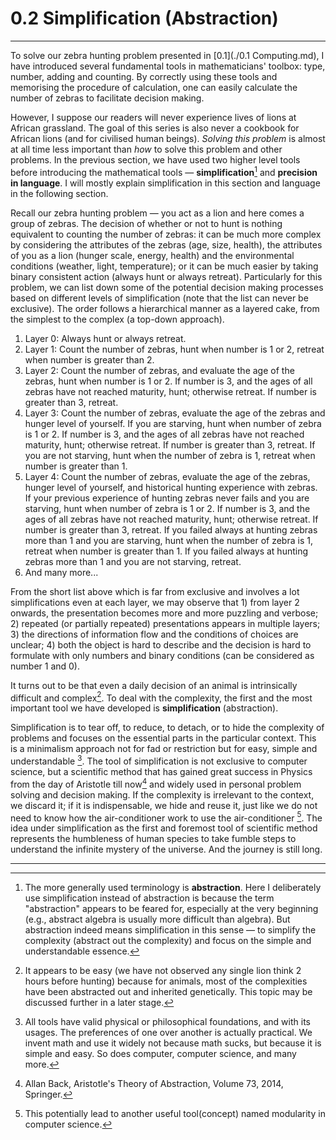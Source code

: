 # 0.2 Simplification (Abstraction)

-------------

To solve our zebra hunting problem presented in [0.1](./0.1 Computing.md), I have introduced several fundamental tools in mathematicians' toolbox: type, number, adding and counting. By correctly using these tools and memorising the procedure of calculation, one can easily calculate the number of zebras to facilitate decision making. 

However, I suppose our readers will never experience lives of lions at African grassland. The goal of this series is also never a cookbook for African lions (and for civilised human beings). *Solving this problem* is almost at all time less important than *how* to solve this problem and other problems. In the previous section, we have used two higher level tools before introducing the mathematical tools — **simplification**[^1] and **precision in language**. I will mostly explain simplification in this section and language in the following section.

Recall our zebra hunting problem — you act as a lion and here comes a group of zebras. The decision of whether or not to hunt is nothing equivalent to counting the number of zebras: it can be much more complex by considering the attributes of the zebras (age, size, health), the attributes of you as a lion (hunger scale, energy, health) and the environmental conditions (weather, light, temperature); or it can be much easier by taking binary consistent action (always hunt or always retreat). Particularly for this problem, we can list down some of the potential decision making processes based on different levels of simplification (note that the list can never be exclusive). The order follows a hierarchical manner as a layered cake, from the simplest to the complex (a top-down approach).

1. Layer 0: Always hunt or always retreat.
2. Layer 1: Count the number of zebras, hunt when number is 1 or 2, retreat when number is greater than 2.
3. Layer 2: Count the number of zebras, and evaluate the age of the zebras, hunt when number is 1 or 2. If number is 3, and the ages of all zebras have not reached maturity, hunt; otherwise retreat. If number is greater than 3, retreat.
4. Layer 3: Count the number of zebras, evaluate the age of the zebras and hunger level of yourself. If you are starving, hunt when number of zebra is 1 or 2. If number is 3, and the ages of all zebras have not reached maturity, hunt; otherwise retreat. If number is greater than 3, retreat. If you are not starving, hunt when the number of zebra is 1, retreat when number is greater than 1.
5. Layer 4: Count the number of zebras, evaluate the age of the zebras, hunger level of yourself, and historical hunting experience with zebras. If your previous experience of hunting zebras never fails and you are starving, hunt when number of zebra is 1 or 2. If number is 3, and the ages of all zebras have not reached maturity, hunt; otherwise retreat. If number is greater than 3, retreat. If you failed always at hunting zebras more than 1 and you are starving, hunt when the number of zebra is 1, retreat when number is greater than 1. If you failed always at hunting zebras more than 1 and you are not starving, retreat.
6. And many more...

From the short list above which is far from exclusive and involves a lot simplifications even at each layer, we may observe that 1) from layer 2 onwards, the presentation becomes more and more puzzling and verbose; 2) repeated (or partially repeated) presentations appears in multiple layers; 3) the directions of information flow and the conditions of choices are unclear; 4) both the object is hard to describe and the decision is hard to formulate with only numbers and binary conditions (can be considered as number 1 and 0). 

It turns out to be that even a daily decision of an animal is intrinsically difficult and complex[^2].  To deal with the complexity, the first and the most important tool we have developed is **simplification** (abstraction).

Simplification is to tear off, to reduce, to detach, or to hide the complexity of problems and focuses on the essential parts in the particular context. This is a minimalism approach not for fad or restriction but for easy, simple and understandable [^3]. The tool of simplification is not exclusive to computer science, but a scientific method that has gained great success in Physics from the day of Aristotle till now[^4] and widely used in personal problem solving and decision making. If the complexity is irrelevant to the context, we discard it; if it is indispensable, we hide and reuse it, just like we do not need to know how the air-conditioner work to use the air-conditioner [^5]. The idea under simplification as the first and foremost tool of scientific method represents the humbleness of human species to take fumble steps to understand the infinite mystery of the universe. And the journey is still long.

-------

[^1]: The more generally used terminology is **abstraction**. Here I deliberately use simplification instead of abstraction is because the term "abstraction" appears to be feared for, especially at the very beginning (e.g., abstract algebra is usually more difficult than algebra). But abstraction indeed means simplification in this sense — to simplify the complexity (abstract out the complexity) and focus on the simple and understandable essence.
[^2]: It appears to be easy (we have not observed any single lion think 2 hours before hunting) because for animals, most of the complexities have been abstracted out and inherited genetically. This topic may be discussed further in a later stage.
[^3]: All tools have valid physical or philosophical foundations, and with its usages. The preferences of one over another is actually practical. We invent math and use it widely not because math sucks, but because it is simple and easy. So does computer, computer science, and many more.
[^4]: Allan Back, Aristotle's Theory of Abstraction, Volume 73, 2014, Springer.
[^5]: This potentially lead to another useful tool(concept) named modularity in computer science.